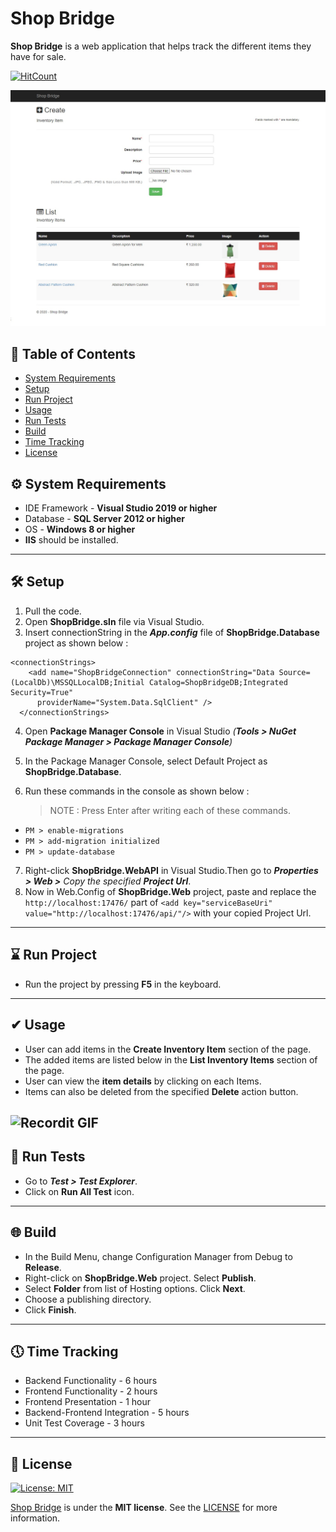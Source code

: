 # Shop Bridge

**Shop Bridge** is a web application that helps track the different items they have for sale.

[![HitCount](http://hits.dwyl.com/kunalfrk/ShopBridge.svg)](http://hits.dwyl.com/kunalfrk/ShopBridge)

[![Shop Bridge Image](https://github.com/kunalfrk/ShopBridge/blob/master/ShopBridge.Web/Content/ShopBridge.jpg)]()

## 📒 Table of Contents 

- [System Requirements](#-system-requirements)
- [Setup](#-setup)
- [Run Project](#-run-project)
- [Usage](#-usage)
- [Run Tests](#-run-tests)
- [Build](#-build)
- [Time Tracking](#-time-tracking)
- [License](#-license)

## ⚙ System Requirements

* IDE Framework - **Visual Studio 2019 or higher**
* Database - **SQL Server 2012 or higher**
* OS - **Windows 8 or higher**
* **IIS** should be installed.
---
## 🛠 Setup

1. Pull the code.
2. Open **ShopBridge.sln** file via Visual Studio.
3. Insert connectionString in the _**App.config**_ file of **ShopBridge.Database** project as shown below :

```
<connectionStrings>
    <add name="ShopBridgeConnection" connectionString="Data Source=(LocalDb)\MSSQLLocalDB;Initial Catalog=ShopBridgeDB;Integrated Security=True"
      providerName="System.Data.SqlClient" />
  </connectionStrings>
```
4. Open **Package Manager Console** in Visual Studio _(**Tools > NuGet Package Manager > Package Manager Console**)_
5. In the Package Manager Console, select Default Project as **ShopBridge.Database**.
6. Run these commands in the console as shown below :

    > NOTE : Press Enter after writing each of these commands.
    
* `PM > enable-migrations `
* `PM > add-migration initialized`
* `PM > update-database`

7. Right-click **ShopBridge.WebAPI** in Visual Studio.Then go to _**Properties > Web >** Copy the specified **Project Url**_.
8. Now in Web.Config of **ShopBridge.Web** project, paste and replace the `http://localhost:17476/` part of `<add key="serviceBaseUri" value="http://localhost:17476/api/"/>` with your copied Project Url.
---
## ⌛ Run Project

* Run the project by pressing **F5** in the keyboard.
---
## ✔ Usage

* User can add items in the **Create Inventory Item** section of the page.
* The added items are listed below in the **List Inventory Items** section of the page.
* User can view the **item details** by clicking on each Items.
* Items can also be deleted from the specified **Delete** action button.

![Recordit GIF](http://g.recordit.co/TTxe3vfM8I.gif)
---
## 🧪 Run Tests

* Go to _**Test > Test Explorer**_.
* Click on **Run All Test** icon.
---
## 🌐 Build

* In the Build Menu, change Configuration Manager from Debug to **Release**.
* Right-click on **ShopBridge.Web** project. Select **Publish**.
* Select **Folder** from list of Hosting options. Click **Next**.
* Choose a publishing directory. 
* Click **Finish**.
---
## 🕔 Time Tracking

* Backend Functionality - 6 hours
* Frontend Functionality - 2 hours
* Frontend Presentation - 1 hour
* Backend-Frontend Integration - 5 hours
* Unit Test Coverage - 3 hours

---
## 📑 License

[![License: MIT](https://img.shields.io/badge/License-MIT-yellow.svg)](https://github.com/kunalfrk/ShopBridge/blob/master/LICENSE)

[Shop Bridge](#shop-bridge) is under the **MIT license**. See the [LICENSE](https://github.com/kunalfrk/ShopBridge/blob/master/LICENSE) for more information.


